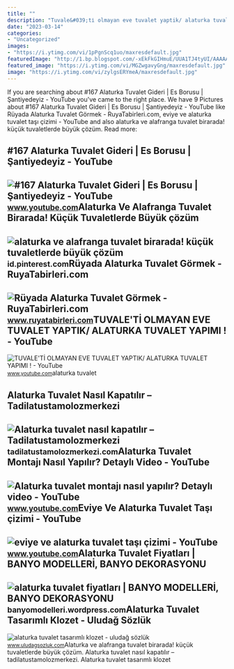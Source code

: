 ```yaml
---
title: ""
description: "Tuvale&#039;ti̇ olmayan eve tuvalet yaptik/ alaturka tuvalet yapimi !"
date: "2023-03-14"
categories:
- "Uncategorized"
images:
- "https://i.ytimg.com/vi/1pPgnScq1uo/maxresdefault.jpg"
featuredImage: "http://1.bp.blogspot.com/-xEkFkGIHmuE/UUA1TJ4tyUI/AAAAAAAAAq8/RSRAzEt6JZQ/s1600/501_6206L003-0054_Re.JPG"
featured_image: "https://i.ytimg.com/vi/MGZwgavyGng/maxresdefault.jpg"
image: "https://i.ytimg.com/vi/zylgsERYmeA/maxresdefault.jpg"
---
```


If you are searching about #167 Alaturka Tuvalet Gideri | Es Borusu | Şantiyedeyiz - YouTube you've came to the right place. We have 9 Pictures about #167 Alaturka Tuvalet Gideri | Es Borusu | Şantiyedeyiz - YouTube like Rüyada Alaturka Tuvalet Görmek - RuyaTabirleri.com, eviye ve alaturka tuvalet taşı çizimi - YouTube and also alaturka ve alafranga tuvalet birarada! küçük tuvaletlerde büyük çözüm. Read more:

\#167 Alaturka Tuvalet Gideri | Es Borusu | Şantiyedeyiz - YouTube
------------------------------------------------------------------

 ![#167 Alaturka Tuvalet Gideri | Es Borusu | Şantiyedeyiz - YouTube](https://i.ytimg.com/vi/zylgsERYmeA/maxresdefault.jpg) <small>www.youtube.com</small>Alaturka Ve Alafranga Tuvalet Birarada! Küçük Tuvaletlerde Büyük çözüm
----------------------------------------------------------------------

 ![alaturka ve alafranga tuvalet birarada! küçük tuvaletlerde büyük çözüm](https://i.pinimg.com/originals/8d/f0/5e/8df05e3206b3ac7683fa2294b21f6134.jpg) <small>id.pinterest.com</small>Rüyada Alaturka Tuvalet Görmek - RuyaTabirleri.com
--------------------------------------------------

 ![Rüyada Alaturka Tuvalet Görmek - RuyaTabirleri.com](https://www.ruyatabirleri.com/wp-content/uploads/alaturka-tuvalet.jpg) <small>www.ruyatabirleri.com</small>TUVALE'Tİ OLMAYAN EVE TUVALET YAPTIK/ ALATURKA TUVALET YAPIMI ! - YouTube
-------------------------------------------------------------------------

 ![TUVALE'Tİ OLMAYAN EVE TUVALET YAPTIK/ ALATURKA TUVALET YAPIMI ! - YouTube](https://i.ytimg.com/vi/MGZwgavyGng/maxresdefault.jpg) <small>www.youtube.com</small>alaturka tuvalet

Alaturka Tuvalet Nasıl Kapatılır – Tadilatustamolozmerkezi
----------------------------------------------------------

 ![Alaturka tuvalet nasıl kapatılır – Tadilatustamolozmerkezi](https://tadilatustamolozmerkezi.com/wp-content/uploads/2023/01/alaturka-tuvalet-nasıl-kapatılır.jpg) <small>tadilatustamolozmerkezi.com</small>Alaturka Tuvalet Montajı Nasıl Yapılır? Detaylı Video - YouTube
---------------------------------------------------------------

 ![Alaturka tuvalet montajı nasıl yapılır? Detaylı video - YouTube](https://i.ytimg.com/vi/1pPgnScq1uo/maxresdefault.jpg) <small>www.youtube.com</small>Eviye Ve Alaturka Tuvalet Taşı çizimi - YouTube
-----------------------------------------------

 ![eviye ve alaturka tuvalet taşı çizimi - YouTube](https://i.ytimg.com/vi/sc4gljd70ZI/maxresdefault.jpg) <small>www.youtube.com</small>Alaturka Tuvalet Fiyatları | BANYO MODELLERİ, BANYO DEKORASYONU
---------------------------------------------------------------

 ![alaturka tuvalet fiyatları | BANYO MODELLERİ, BANYO DEKORASYONU](http://1.bp.blogspot.com/-xEkFkGIHmuE/UUA1TJ4tyUI/AAAAAAAAAq8/RSRAzEt6JZQ/s1600/501_6206L003-0054_Re.JPG) <small>banyomodelleri.wordpress.com</small>Alaturka Tuvalet Tasarımlı Klozet - Uludağ Sözlük
-------------------------------------------------

 ![alaturka tuvalet tasarımlı klozet - uludağ sözlük](https://galeri14.uludagsozluk.com/893/alaturka-tuvalet-tasarımlı-klozet_2083098_m.jpg) <small>www.uludagsozluk.com</small>Alaturka ve alafranga tuvalet birarada! küçük tuvaletlerde büyük çözüm. Alaturka tuvalet nasıl kapatılır – tadilatustamolozmerkezi. Alaturka tuvalet tasarımlı klozet
